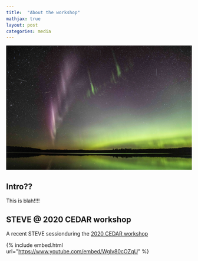 ```yaml
---
title:  "About the workshop"
mathjax: true
layout: post
categories: media
---
```


![STEVE](/assets/steve_cover.jpeg)


## Intro??

This is blah!!!!

## STEVE @ 2020 CEDAR workshop

A recent STEVE sessionduring the [2020 CEDAR workshop](https://cedarweb.vsp.ucar.edu/wiki/index.php/2020_Workshop:Main)

{% include embed.html url="https://www.youtube.com/embed/WgIv80cOZqU" %}
